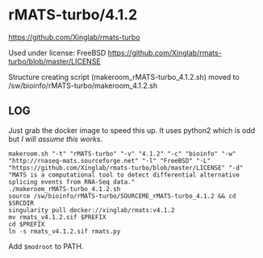 rMATS-turbo/4.1.2
=================

<https://github.com/Xinglab/rmats-turbo>

Used under license:
FreeBSD
<https://github.com/Xinglab/rmats-turbo/blob/master/LICENSE>

Structure creating script (makeroom_rMATS-turbo_4.1.2.sh) moved to /sw/bioinfo/rMATS-turbo/makeroom_4.1.2.sh

LOG
---

Just grab the docker image to speed this up. It uses python2 which is odd but *I will assume this works*.


    makeroom.sh "-t" "rMATS-turbo" "-v" "4.1.2" "-c" "bioinfo" "-w" "http://rnaseq-mats.sourceforge.net" "-l" "FreeBSD" "-L" "https://github.com/Xinglab/rmats-turbo/blob/master/LICENSE" "-d" "MATS is a computational tool to detect differential alternative splicing events from RNA-Seq data."
    ./makeroom_rMATS-turbo_4.1.2.sh
    source /sw/bioinfo/rMATS-turbo/SOURCEME_rMATS-turbo_4.1.2 && cd $SRCDIR
    singularity pull docker://xinglab/rmats:v4.1.2
    mv rmats_v4.1.2.sif $PREFIX
    cd $PREFIX
    ln -s rmats_v4.1.2.sif rmats.py

Add `$modroot` to PATH.
